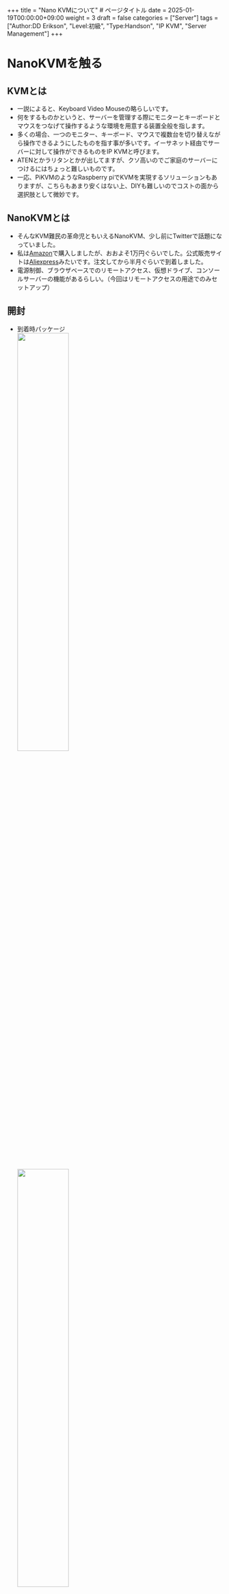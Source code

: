 +++
title = "Nano KVMについて" # ページタイトル
date = 2025-01-19T00:00:00+09:00
weight = 3
draft = false
categories = ["Server"]
tags = ["Author:DD Erikson", "Level:初級", "Type:Handson", "IP KVM", "Server Management"]
+++

# NanoKVMを触る

## KVMとは

* 一説によると、Keyboard Video Mouseの略らしいです。  
* 何をするものかというと、サーバーを管理する際にモニターとキーボードとマウスをつなげて操作するような環境を用意する装置全般を指します。
* 多くの場合、一つのモニター、キーボード、マウスで複数台を切り替えながら操作できるようにしたものを指す事が多いです。イーサネット経由でサーバーに対して操作ができるものをIP KVMと呼びます。
* ATENとかラリタンとかが出してますが、クソ高いのでご家庭のサーバーにつけるにはちょっと難しいものです。  
* 一応、PiKVMのようなRaspberry piでKVMを実現するソリューションもありますが、こちらもあまり安くはない上、DIYも難しいのでコストの面から選択肢として微妙です。  

## NanoKVMとは

* そんなKVM難民の革命児ともいえるNanoKVM、少し前にTwitterで話題になっていました。
* 私は[Amazon](https://amzn.asia/d/4fw1FMh)で購入しましたが、おおよそ1万円ぐらいでした。公式販売サイトは[Aliexpress](https://ja.aliexpress.com/item/1005007369816019.html)みたいです。注文してから半月ぐらいで到着しました。
* 電源制御、ブラウザベースでのリモートアクセス、仮想ドライブ、コンソールサーバーの機能があるらしい。（今回はリモートアクセスの用途でのみセットアップ）

## 開封

* 到着時パッケージ  
<img width="50%" src="/img/nano_kvm/IMG_20250112_105653301.jpg"></img>  
<img width="50%" src="/img/nano_kvm/IMG_20250112_105823128.jpg"></img>  

* 中身はこんな感じでした  
<img width="30%" src="/img/nano_kvm/IMG_20250112_110052347.jpg"></img>  
<img width="30%" src="/img/nano_kvm/IMG_20250112_110155957.jpg"></img>  

* KVM-B裏面  
<img width="30%" src="/img/nano_kvm/IMG_20250112_110546826.jpg"></img>  

説明書はなかったですが、本体横のカラフルな接続図でだいたい察することができました。  
また、KVM-Bもちゃんとピンの役割が書いてあったので何をするものか容易に察することができました。

## 接続

書いてあるとおりに接続をします。

* KVM-Bにはマザーボードに刺す側とケースからのケーブルを刺すピンがあるので表記のとおりに接続します。
* うちのサーバー機のASUS製マザーボードはピンの配列がそのままだったので付属のジャンパケーブルは使わずに接続できました。これでケースからのスイッチでの電源オンオフとリセットができ、KVM-AからのPower制御もできるようです。  
<img width="30%" src="/img/nano_kvm/IMG_20250117_233228731.jpg"></img>  

* 付属のType-C USBケーブルで本体に接続し、本体からPCに付属のType-C USBケーブルで接続、PCからのHDMIケーブルを本体に接続します。スイッチからLANケーブルを繋げます。  
* 電源をいれるとDHCPでIPアドレスを拾ってくれたようで、しばらくするとLCDにIPアドレスが表示されました。  
* 本体にはPowerボタンとResetボタンがあり、このボタンでKVM-B経由でサーバー機のハードスイッチと同等の動きをします。  
<img width="30%" src="/img/nano_kvm/IMG_20250117_233338340.jpg"></img>  

* でてきたIPアドレスにアクセスするとIDとパスワードを求められたので、適当にadmin/adminと入れたらログインできました。  
<img width="50%" src="/img/nano_kvm/2025-01-18003653.png"></img>  

* admin/adminだと心配なので歯車マークから変更できそうだったのでパスワードを変更したところ入れなくなりました。  
* [wiki](https://wiki.sipeed.com/hardware/en/kvm/NanoKVM/introduction.html)曰く、Bootボタンを10秒押せばリセットできる、とのことでしたが、Bootボタンがどこにあるかの表記はなく、分解してみたところボタンがありました。
* HIDを接続するType-C端子の右側のボタンを押すとLCDがリセットされるようだったので、これだと思ったので10秒間長押しするとリセットされました。  
<img width="30%" src="/img/nano_kvm/IMG_20250118_000504478.jpg"></img>  

* 裏面にはSDカードが刺さっていました。Wiki曰く、イメージファイルの保存などに使われるそうです。KIOXIA製です。  
<img width="50%" src="/img/nano_kvm/IMG_20250118_000457265.jpg"></img>  

## 使用感

* こういうのでいいんだよ…こういうので…。
* 必要十分でかつちゃんと動いてわかりやすい。手に取っただけで使える製品って珍しいなって思いました。
* 基本的に説明資料なしでも接続してアクセスまでいけます。コンソール機能や仮想ドライブ機能を使う場合や、ちょっとトラブルがあった場合はWikiを読みますが、英語なのでなんとかなります。
* ファームウェアのアップデートはこの手の製品にしては自動アップデートに対応しており、アップデートを押すと自動でWEBからダウンロードしてきて適用してくれます。
* ブラウザで完結させられるのもとても楽です。
* H264で動画圧縮をしているようで、かなり機敏に動いてくれます。ちゃんとUEFI設定画面も表示されました。  
<img width="50%" src="/img/nano_kvm/2025-01-18002626.png"></img>  

* この価格でこの機能と使用感なら全然良いと言いますか、むしろ~~殿様商売をしている~~某社のIPKVMとかよりも使い勝手が良いように思います。KVMより、使用感としてはIPMIに近いです。
* 最大の問題は、中国発の製品であるというところでしょうか…。どうしても拭えないなにかがあります。
* また、セキュリティが甘い感じがあります。GUIの初期パスワードはadmin/admin、SSHの初期パスワードもroot/rootのようで、SSHのパスワードはGUIのパスワードと同じものになりますが、ユーザ名はrootのままのようです。
* PCIeに刺す形もあるようなので、実際サーバーに使うにはそちらのほうが良いかもしれません。コンソールサーバー目的ならこの形でもいいと思います。
* この手のものは競合製品がでてきているようなので、そちらの動向も気になります。こういった製品がKVMの世界に革命を起こしてほしいものです。

以上です